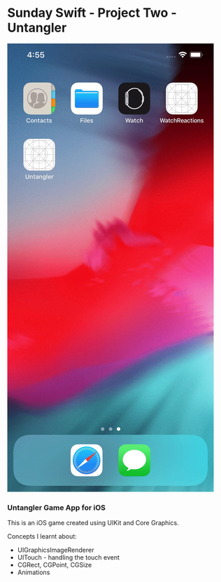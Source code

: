 # Sunday Swift - Project Two - Untangler

![Untangler](https://github.com/BuckyBoy6399/SundaySwift/blob/master/Untangler/untangler.gif)

### Untangler Game App for iOS

This is an iOS game created using UIKit and Core Graphics. 

Concepts I learnt about:

- UIGraphicsImageRenderer 
- UITouch - handling the touch event
- CGRect, CGPoint, CGSize 
- Animations

